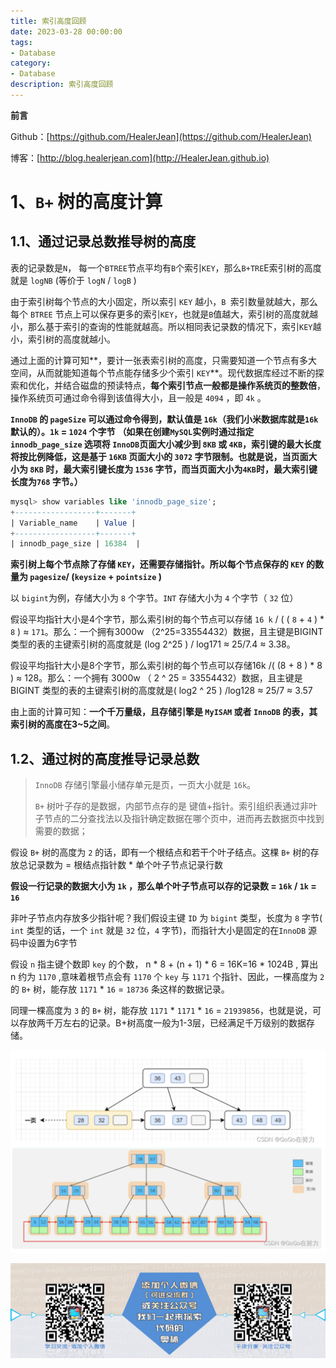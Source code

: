 ```yaml
---
title: 索引高度回顾
date: 2023-03-28 00:00:00
tags: 
- Database
category: 
- Database
description: 索引高度回顾
---
```


**前言**     

 Github：[https://github.com/HealerJean](https://github.com/HealerJean)         

 博客：[http://blog.healerjean.com](http://HealerJean.github.io)          



# 1、`B+` 树的高度计算

## 1.1、通过记录总数推导树的高度

表的记录数是`N`， 每一个`BTREE`节点平均有`B`个索引`KEY`，那么`B+TRE`E索引树的高度就是 `logNB` (等价于 `logN` / `logB` )    

由于索引树每个节点的大小固定，所以索引 `KEY` 越小，`B `索引数量就越大，那么每个 `BTREE` 节点上可以保存更多的索引`KEY`，也就是`B`值越大，索引树的高度就越小，那么基于索引的查询的性能就越高。所以相同表记录数的情况下，索引`KEY`越小，索引树的高度就越小。    

通过上面的计算可知**，要计一张表索引树的高度，只需要知道一个节点有多大空间，从而就能知道每个节点能存储多少个索引 `KEY`**。现代数据库经过不断的探索和优化，并结合磁盘的预读特点，**每个索引节点一般都是操作系统页的整数倍**，操作系统页可通过命令得到该值得大小，且一般是 `4094` ，即 `4k`  。    

**`InnoDB` 的 `pageSize` 可以通过命令得到，默认值是 `16k`（我们小米数据库就是`16k` 默认的）。`1k` = `1024` 个字节**   **（如果在创建`MySQL`实例时通过指定 `innodb_page_size` 选项将 `InnoDB`页面大小减少到 `8KB` 或 `4KB`，索引键的最大长度将按比例降低，这是基于 `16KB` 页面大小的 `3072` 字节限制。也就是说，当页面大小为 `8KB` 时，最大索引键长度为 `1536` 字节，而当页面大小为`4KB`时，最大索引键长度为`768` 字节。）**

```sql
mysql> show variables like 'innodb_page_size';         
+------------------+-------+
| Variable_name    | Value |
+------------------+-------+
| innodb_page_size | 16384  |
```



**索引树上每个节点除了存储 `KEY`，还需要存储指针。所以每个节点保存的 `KEY` 的数量为 `pagesize`/ (`keysize` + `pointsize` )**     

以 `bigint`为例，存储大小为  `8`  个字节。`INT` 存储大小为 `4` 个字节（ `32` 位）    

假设平均指针大小是4个字节，那么索引树的每个节点可以存储 `16 k`   / ( (  `8` + `4` ) * `8` ) ≈ `171`。那么：一个拥有3000w （2^25=33554432）数据，且主键是BIGINT类型的表的主键索引树的高度就是 (log 2^25 ) / log171 ≈ 25/7.4 ≈ 3.38。     

假设平均指针大小是8个字节，那么索引树的每个节点可以存储16k /( (8 + 8 ) * 8 ) ≈ 128。那么：一个拥有 3000w （ 2 ^ 25 = 33554432）数据，且主键是 BIGINT 类型的表的主键索引树的高度就是( log2 ^ 25 ) /log128 ≈ 25/7 ≈ 3.57       

由上面的计算可知：**一个千万量级，且存储引擎是 `MyISAM` 或者 `InnoDB` 的表，其索引树的高度在3~5之间**。



## 1.2、通过树的高度推导记录总数

> `InnoDB` 存储引擎最小储存单元是页，一页大小就是 `16k`。    
>
> `B+` 树叶子存的是数据，内部节点存的是 键值+指针。索引组织表通过非叶子节点的二分查找法以及指针确定数据在哪个页中，进而再去数据页中找到需要的数据；



假设 `B+` 树的高度为 `2` 的话，即有一个根结点和若干个叶子结点。这棵 `B+` 树的存放总记录数为 = 根结点指针数 * 单个叶子节点记录行数    

**假设一行记录的数据大小为 `1k` ，那么单个叶子节点可以存的记录数 = `16k` / `1k`  = `16`**     

非叶子节点内存放多少指针呢？我们假设主键 `ID` 为 `bigint` 类型，长度为 `8` 字节( `int` 类型的话，一个 `int` 就是 `32` 位，`4` 字节)，而指针大小是固定的在`InnoDB` 源码中设置为6字节     

假设 `n` 指主键个数即 `key` 的个数， n * 8 + (n + 1) * 6 = 16K=16 * 1024B , 算出 n 约为 `1170` ,意味着根节点会有 `1170` 个 `key` 与 `1171` 个指针、因此，一棵高度为 `2` 的 `B+` 树，能存放 `1171` * `16` = `18736` 条这样的数据记录。    

同理一棵高度为 `3` 的 `B+` 树，能存放 `1171`  *  `1171` * `16` = `21939856`，也就是说，可以存放两千万左右的记录。B+树高度一般为1-3层，已经满足千万级别的数据存储。


![image-20230328182010775](https://raw.githubusercontent.com/HealerJean/HealerJean.github.io/master/blogImages/image-20230328182010775.png)

















![ContactAuthor](https://raw.githubusercontent.com/HealerJean/HealerJean.github.io/master/assets/img/artical_bottom.jpg)



<!-- Gitalk 评论 start  -->

<link rel="stylesheet" href="https://unpkg.com/gitalk/dist/gitalk.css">

<script src="https://unpkg.com/gitalk@latest/dist/gitalk.min.js"></script> 
<div id="gitalk-container"></div>    
 <script type="text/javascript">
    var gitalk = new Gitalk({
		clientID: `1d164cd85549874d0e3a`,
		clientSecret: `527c3d223d1e6608953e835b547061037d140355`,
		repo: `HealerJean.github.io`,
		owner: 'HealerJean',
		admin: ['HealerJean'],
		id: 'd9K3rgijXEptNsPB',
    });
    gitalk.render('gitalk-container');
</script> 




<!-- Gitalk end -->



